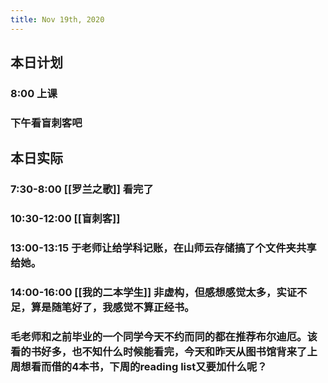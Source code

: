```yaml
---
title: Nov 19th, 2020
---
```


## 本日计划
### 8:00 上课
### 下午看盲刺客吧
###
## 本日实际
### 7:30-8:00 [[罗兰之歌]] 看完了
### 10:30-12:00 [[盲刺客]]
### 13:00-13:15 于老师让给学科记账，在山师云存储搞了个文件夹共享给她。
### 14:00-16:00 [[我的二本学生]] 非虚构，但感想感觉太多，实证不足，算是随笔好了，我感觉不算正经书。
### 毛老师和之前毕业的一个同学今天不约而同的都在推荐布尔迪厄。该看的书好多，也不知什么时候能看完，今天和昨天从图书馆背来了上周想看而借的4本书，下周的reading list又要加什么呢？
###
